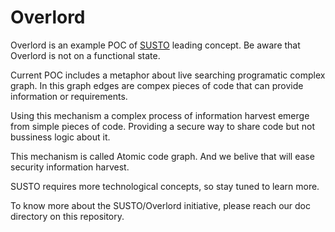 Overlord
========

Overlord is an example POC of [SUSTO](https://github.com/BBVA/susto) leading
concept. Be aware that Overlord is not on a functional state.

Current POC includes a metaphor about live searching programatic complex graph.
In this graph edges are compex pieces of code that can provide information or
requirements.

Using this mechanism a complex process of information harvest emerge from
simple pieces of code. Providing a secure way to share code but not bussiness
logic about it.

This mechanism is called Atomic code graph. And we belive that will ease
security information harvest.

SUSTO requires more technological concepts, so stay tuned to learn more.

To know more about the SUSTO/Overlord initiative, please reach our doc
directory on this repository.
